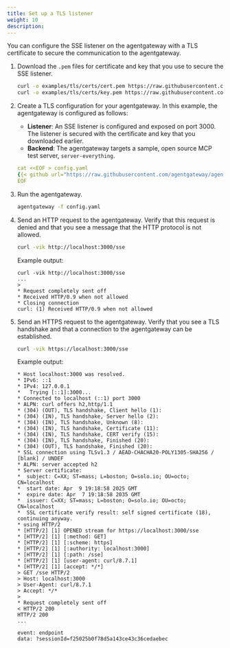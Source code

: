 ```yaml
---
title: Set up a TLS listener
weight: 10
description:
---
```


You can configure the SSE listener on the agentgateway with a TLS certificate to secure the communication to the agentgateway. 

1. Download the `.pem` files for certificate and key that you use to secure the SSE listener. 
   ```sh
   curl -o examples/tls/certs/cert.pem https://raw.githubusercontent.com/agentgateway/agentgateway/refs/heads/main/examples/tls/certs/cert.pem
   curl -o examples/tls/certs/key.pem https://raw.githubusercontent.com/agentgateway/agentgateway/refs/heads/main/examples/tls/certs/key.pem
   ```

2. Create a TLS configuration for your agentgateway. In this example, the agentgateway is configured as follows: 
   * **Listener**: An SSE listener is configured and exposed on port 3000. The listener is secured with the certificate and key that you downloaded earlier. 
   * **Backend**: The agentgateway targets a sample, open source MCP test server, `server-everything`. 
   ```yaml
   cat <<EOF > config.yaml
   {{< github url="https://raw.githubusercontent.com/agentgateway/agentgateway/refs/heads/main/examples/tls/config.yaml" >}}
   EOF
   ```

3. Run the agentgateway. 
   ```sh
   agentgateway -f config.yaml
   ```
   
3. Send an HTTP request to the agentgateway. Verify that this request is denied and that you see a message that the HTTP protocol is not allowed. 
   ```sh
   curl -vik http://localhost:3000/sse
   ```
   
   Example output: 
   ```
   curl -vik http://localhost:3000/sse             
   ...
   > 
   * Request completely sent off
   * Received HTTP/0.9 when not allowed
   * Closing connection
   curl: (1) Received HTTP/0.9 when not allowed
   ```

4. Send an HTTPS request to the agentgateway. Verify that you see a TLS handshake and that a connection to the agentgateway can be established.
   ```sh
   curl -vik https://localhost:3000/sse
   ```
   
   Example output: 
   ```
   * Host localhost:3000 was resolved.
   * IPv6: ::1
   * IPv4: 127.0.0.1
   *   Trying [::1]:3000...
   * Connected to localhost (::1) port 3000
   * ALPN: curl offers h2,http/1.1
   * (304) (OUT), TLS handshake, Client hello (1):
   * (304) (IN), TLS handshake, Server hello (2):
   * (304) (IN), TLS handshake, Unknown (8):
   * (304) (IN), TLS handshake, Certificate (11):
   * (304) (IN), TLS handshake, CERT verify (15):
   * (304) (IN), TLS handshake, Finished (20):
   * (304) (OUT), TLS handshake, Finished (20):
   * SSL connection using TLSv1.3 / AEAD-CHACHA20-POLY1305-SHA256 / [blank] / UNDEF
   * ALPN: server accepted h2
   * Server certificate:
   *  subject: C=XX; ST=mass; L=boston; O=solo.io; OU=octo; CN=localhost
   *  start date: Apr  9 19:18:58 2025 GMT
   *  expire date: Apr  7 19:18:58 2035 GMT
   *  issuer: C=XX; ST=mass; L=boston; O=solo.io; OU=octo; CN=localhost
   *  SSL certificate verify result: self signed certificate (18), continuing anyway.
   * using HTTP/2
   * [HTTP/2] [1] OPENED stream for https://localhost:3000/sse
   * [HTTP/2] [1] [:method: GET]
   * [HTTP/2] [1] [:scheme: https]
   * [HTTP/2] [1] [:authority: localhost:3000]
   * [HTTP/2] [1] [:path: /sse]
   * [HTTP/2] [1] [user-agent: curl/8.7.1]
   * [HTTP/2] [1] [accept: */*]
   > GET /sse HTTP/2
   > Host: localhost:3000
   > User-Agent: curl/8.7.1
   > Accept: */*
   > 
   * Request completely sent off
   < HTTP/2 200 
   HTTP/2 200 
   ...

   event: endpoint
   data: ?sessionId=f25025b0f78d5a143ce43c36cedaebec
   ```

